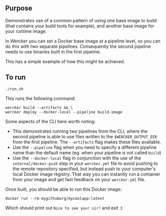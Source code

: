 
## Purpose

Demonstrates use of a common pattern of using one base image to build (that contains your build tools for example), and another base image for your runtime image. 

In Wercker you can set a Docker base image at a pipeline level, so you can do this with two separate pipelines. Consequently the second pipeline needs to use binaries built in the first pipeline.

This has a simple example of how this might be achieved.

## To run

```
./run.sh
```

This runs the following command:

```
wercker build --artifacts && \
wercker deploy --docker-local --pipeline build-image
```

Some aspects of the CLI here worth noting:

* This demonstrates running two pipelines from the CLI, where the second pipeline is able to use files written to the `$WERCKER_OUTPUT_DIR` from the first pipeline. The `--artifacts` flag makes these files available.
* Use the `--pipeline` flag when you need to specify a different pipeline name than the default name (eg. when your pipeline is not called `build`)
* Use the `--docker-local` flag in conjunction with the use of the `internal/docker-push` step in your `wercker.yml` file to avoid pushing to the remote repository specified, but instead push to your computer's local Docker image registry. That way you can instantly run a container from your image and get fast feedback on your `wercker.yml` file.

Once built, you should be able to run this Docker image:

```
docker run --rm mygithuborg/mycoolapp:latest
```

Which should print out `Nice to see your sir!` and exit :)

